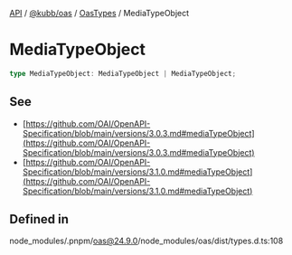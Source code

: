[API](../../../../../packages.md) / [@kubb/oas](../../../index.md) / [OasTypes](../index.md) / MediaTypeObject

# MediaTypeObject

```ts
type MediaTypeObject: MediaTypeObject | MediaTypeObject;
```

## See

 - [https://github.com/OAI/OpenAPI-Specification/blob/main/versions/3.0.3.md#mediaTypeObject](https://github.com/OAI/OpenAPI-Specification/blob/main/versions/3.0.3.md#mediaTypeObject)
 - [https://github.com/OAI/OpenAPI-Specification/blob/main/versions/3.1.0.md#mediaTypeObject](https://github.com/OAI/OpenAPI-Specification/blob/main/versions/3.1.0.md#mediaTypeObject)

## Defined in

node\_modules/.pnpm/oas@24.9.0/node\_modules/oas/dist/types.d.ts:108
